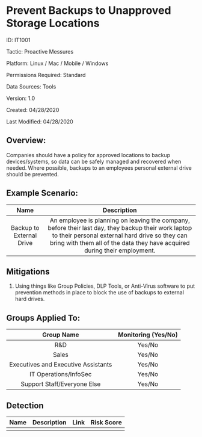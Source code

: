 # **Prevent Backups to Unapproved Storage Locations**

ID: IT1001

Tactic: Proactive Messures

Platform: Linux / Mac / Mobile / Windows

Permissions Required: Standard

Data Sources: Tools

Version: 1.0

Created: 04/28/2020

Last Modified: 04/28/2020


## **Overview:**
Companies should have a policy for approved locations to backup devices/systems, so data can be safely managed and recovered when needed. Where possible, backups to an employees personal external drive should be prevented.


## **Example Scenario:**
| Name | Description |
| :---:| :---:|
|Backup to External Drive | An employee is planning on leaving the company, before their last day, they backup their work laptop to their personal external hard drive so they can bring with them all of the data they have acquired during their employment.  |


## **Mitigations**
1. Using things like Group Policies, DLP Tools, or Anti-Virus software to put prevention methods in place to block the use of backups to external hard drives.



## **Groups Applied To:**
| Group Name | Monitoring (Yes/No) |
| :---: | :---:|
| R&D	| Yes/No |
| Sales | Yes/No |
| Executives and Executive Assistants |	Yes/No |
| IT Operations/InfoSec	| Yes/No |
|Support Staff/Everyone Else | Yes/No|

## **Detection**
| Name | Description | Link | Risk Score |
| :---: | :---:|:---: | :---:|
|  | | | |  






